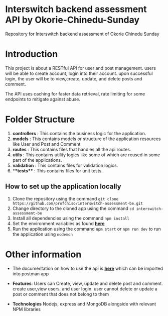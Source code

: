 # Interswitch backend assessment API by Okorie-Chinedu-Sunday

Repository for Interswitch backend assessment of Okorie Chinedu Sunday

# Introduction

This project is about a RESTful API for user and post management. users will be able to create account, login into their account. upon successful login, the user will be to view,create, update, and delete posts and comment.

The API uses caching for faster data retrieval, rate limiting for some endpoints to mitigate against abuse.

# Folder Structure

1. **controllers** : This contains the business logic for the application.
2. **models** : This contains models or structure of the application resources like User and Post and Comment
3. **routes** : This contains files that handles all the api routes.
4. **utils** : This contains utility logics like some of which are reused in some part of the applications.
5. **validation** : This contains files for validation logics.
6. \***\*tests\*\*** : This contains files for unit tests.

## How to set up the application locally

1. Clone the repository using the command `git clone https://github.com/profchiso/interswitch-assessment-be.git`
2. Change directory to the cloned app using the command `cd interswitch-assessment-be`
3. Install all dependencies using the command `npm install`
4. Set the environment variables as found **[here](https://github.com/profchiso/interswitch-assessment-be/blob/main/env.example.txt)**
5. Run the application using the command `npm start` or `npm run dev` to run the application using `nodemon`

# Other information

- The documentation on how to use the api is **[here](https://github.com/profchiso/interswitch-assessment-be/blob/main/Interswitch-assessment.postman_collection.json)** which can be imported into postman app

- **Features**: Users can Create, view, update and delete post and comment. create user,view users, and user login. user cannot delete or update a post or comment that does not belong to them

- **Technologies** Nodejs, express and MongoDB alongside with relevant NPM libraries
